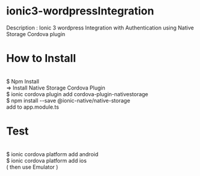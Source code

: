 # ionic3-wordpressIntegration
Description : 
  Ionic 3 wordpress Integration with Authentication using Native Storage Cordova plugin

# How to Install
<br>$ Npm Install
<br>=> Install Native Storage Cordova Plugin
<br>$ ionic cordova plugin add cordova-plugin-nativestorage
<br>$ npm install --save @ionic-native/native-storage
<br>add to app.module.ts

# Test
<br>$ ionic cordova platform add android
<br>$ ionic cordova platform add ios
<br>( then use Emulator )
